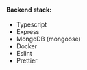 #### Backend stack:
- Typescript
- Express
- MongoDB (mongoose)
- Docker
- Eslint
- Prettier


<!-- TODO: Add Passport with JWT -->
<!-- TODO: Use API Design Tools: Swagger, etc. -->
<!--
Todo load test with some framework
wrk -t12 -c400 -d10s http://localhost:3000/api/v1/pets
12 is the number of threads we use, 400 the number of concurrent connections. The whole thing runs for 10 seconds. -->
